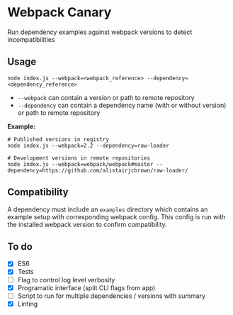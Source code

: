 # Webpack Canary

Run dependency examples against webpack versions to detect incompatibilities

## Usage

```
node index.js --webpack=<webpack_reference> --dependency=<dependency_reference>
```

 - `--webpack` can contain a version or path to remote repository
 - `--dependency` can contain a dependency name (with or without version) or path to remote repository

__Example:__

```
# Published versions in registry
node index.js --webpack=2.2 --dependency=raw-loader

# Development versions in remote repositories
node index.js --webpack=webpack/webpack#master --dependency=https://github.com/alistairjcbrown/raw-loader/
```

## Compatibility

A dependency must include an `examples` directory which contains an example setup with corresponding webpack config. This config is run with the installed webpack version to confirm compatibility.

## To do

 - [x] ES6
 - [x] Tests
 - [ ] Flag to control log level verbosity
 - [x] Programatic interface (split CLI flags from app)
 - [ ] Script to run for multiple dependencies / versions with summary
 - [x] Linting

